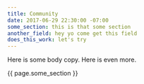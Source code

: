 ```yaml
---
title: Community
date: 2017-06-29 22:30:00 -07:00
some_section: this is that some section
another_field: hey yo come get this field
does_this_work: let's try
---
```


Here is some body copy. Here is even more.

{{ page.some_section }}
